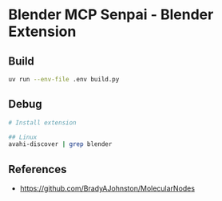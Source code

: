 # Blender MCP Senpai - Blender Extension

## Build

```sh
uv run --env-file .env build.py
```

## Debug

```sh
# Install extension

## Linux
avahi-discover | grep blender
```

## References

- https://github.com/BradyAJohnston/MolecularNodes
